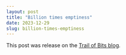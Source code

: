 ```yaml
---
layout: post
title: "Billion times emptiness"
date: 2023-12-29
slug: billion-times-emptiness
---
```


This post was release on the [Trail of Bits blog](https://blog.trailofbits.com/2023/12/29/billion-times-emptiness/).
